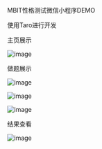 MBIT性格测试微信小程序DEMO

使用Taro进行开发

主页展示

![image](https://github.com/user-attachments/assets/1c714b86-48c2-43b4-9492-675cbbff5114)

做题展示

![image](https://github.com/user-attachments/assets/568df62e-30a6-46ad-b3c7-8461688b33ee)

![image](https://github.com/user-attachments/assets/59e80800-0d78-4a7b-bb47-2457d8f1c347)

![image](https://github.com/user-attachments/assets/18241a88-5d1d-44de-a627-a861f4e6ccef)

结果查看

![image](https://github.com/user-attachments/assets/080218dd-86ba-4b80-8e36-61fe6ef478d3)


